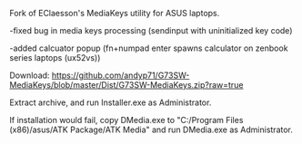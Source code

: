 Fork of EClaesson's MediaKeys utility for ASUS laptops.

-fixed bug in media keys processing (sendinput with uninitialized key code)

-added calcuator popup (fn+numpad enter spawns calculator on zenbook series laptops (ux52vs))

Download: https://github.com/andyp71/G73SW-MediaKeys/blob/master/Dist/G73SW-MediaKeys.zip?raw=true

Extract archive, and run Installer.exe as Administrator.

If installation would fail, copy DMedia.exe to "C:/Program Files (x86)/asus/ATK Package/ATK Media" and run DMedia.exe as Administrator.
